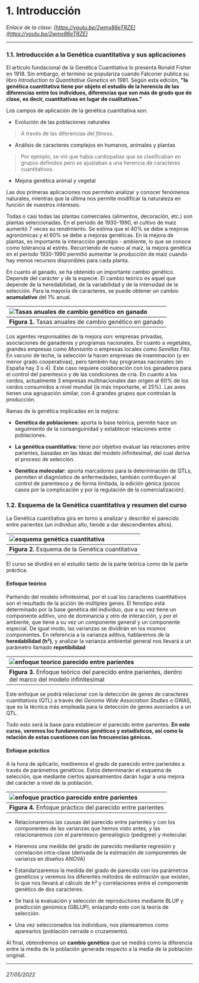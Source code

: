 # 1. Introducción 

*Enlace de la clase: [https://youtu.be/2wmx86eTRZE](https://youtu.be/2wmx86eTRZE)*

-----

### 1.1. Introducción a la Genética cuantitativa y sus aplicaciones

El artículo fundacional de la Genética Cuantitativa lo presenta Ronald Fisher en 1918. Sin embargo, el termino se populariza cuando Falconer publica su libro *Introduction to Quantitative Genetics* en 1981. Según esta edición, **"la genética cuantitativa tiene por objeto el estudio de la herencia de las diferencias entre los individuos, diferencias que son más de grado que de clase, es decir, cuantitativas en lugar de cualitativas."**

Los campos de aplicación de la genética cuantitativa son: 

- Evolución de las poblaciones naturales 
> A través de las diferencias del *fitness*.

- Análisis de caracteres complejos en humanos, animales y plantas
> Por ejemplo, se vió que había cardiopatías que se clasificaban en grupos definidos pero se ajustaban a una herencia de caracteres cuantitativos. 

- Mejora genética animal y vegetal

Las dos primeras aplicaciones nos permiten analizar y conocer fenómenos naturales, mientras que la última nos permite modificar la naturaleza en función de nuestros intereses. 

Todas o casi todas las plantas comerciales (alimentos, decoración, etc.) son plantas seleccionadas. En el periodo de 1930-1990, el cultivo de maiz aumentó 7 veces su rendimiento. Se estima que el 40% se debe a mejoras agronómicas y el 60% se debe a mejoras genéticas. En la mejora de plantas, es importante la interacción genotipo - ambiente, lo que se conoce como tolerancia al estrés. Recurriendo de nuevo al maiz, la mejora genética en el periodo 1930-1990 permitió aumentar la producción de maíz cuando hay menos recursos disponibles para cada planta.

En cuanto al ganado, se ha obtenido un importante cambio genético. Depende del carácter y de la especie. El cambio teórico es aquel que depende de la heredabilidad, de la variabilidad y de la intensidad de la selección. Para la mayoría de caracteres, se puede obtener un cambio **acumulativo** del 1% anual. 

| ![Tasas anuales de cambio genético en ganado](img/tasa_anual_cambio_genetico_ganado.png) |
| :-- |
| **Figura 1.** Tasas anuales de cambio genético en ganado |

Los agentes responsables de la mejora son: empresas privadas, asociaciones de ganaderos y programas nacionales. En cuanto a vegetales, grandes empresas como *Monsanto* o empresas locales como *Semillas Fitó*. En vacuno de leche, la selección la hacen empresas de inseminación (y en menor grado cooperativas), pero también hay programas nacionales (en España hay 3 o 4). Este caso requiere colaboración con los ganaderos para el control del parentesco y de las condiciones de cría. En cuanto a los cerdos, actualmente 3 empresas multinacionales dan origen al 60% de los cerdos consumidos a nivel mundial (la más importante, el 25%). Las aves tienen una agrupación similar, con 4 grandes grupos que controlan la producción. 

Ramas de la genética implicadas en la mejora: 

- **Genética de poblaciones:** aporta la base teórica, permite hace un seguimiento de la consanguinidad y establecer relaciones entre poblaciones.   

- **La genética cuantitativa:** tiene por objetivo evaluar las relaciones entre parientes, basadas en las ideas del modelo infinitesimal, del cual deriva el proceso de selección.  

- **Genética molecular:** aporta marcadores para la determinación de QTLs, permiten el diagnóstico de enfermedades, también contribuyen al control de parentesco y de forma limitada, la edición génica (pocos casos por la complicación y por la regulación de la comercialización).   


### 1.2. Esquema de la Genética cuantitativa y resumen del curso
La Genética cuantitativa gira en torno a analizar y describir el parecido entre parientes (un individuo alto, tiende a dar descendientes altos). 

| ![esquema genética cuantitativa](img/esquema_genetica_cuantitativa.png) |
| :-- |
| **Figura 2.** Esquema de la Genética cuantitativa | 

El curso se dividirá en el estudio tanto de la parte teórica como de la parte práctica. 

#### Enfoque teórico

Partiendo del modelo infinitesimal, por el cual los caracteres cuantitativos son el resultado de la acción de múltiples genes. El fenotipo está determinado por la base genética del individuo, que a su vez tiene un componente aditivo, uno de dominancia y otro de interacción, y por el ambiente, que tiene a su vez un componente general y un componente especial. De igual modo, las varianzas se dividirán en los mismos componentes. En referencia a la varianza aditiva, hablaremos de la **heredabilidad (h²)**, y analizar la varianza ambiental general nos llevará a un parámetro llamado **repetibilidad**

| ![enfoque teorico parecido entre parientes](img/enfoque_teorico_parecido_parientes.png) |
| :-- |
| **Figura 3.** Enfoque teórico del parecido entre parientes, dentro del marco del modelo infinitesimal | 

Este enfoque se podrá relacionar con la detección de genes de caracteres cuantitativos (QTL) a través del *Genome Wide Association Studies* o GWAS, que es la técnica más empleada para la detección de genes asociados a un QTL.

Todo esto será la base para establecer el parecido entre parientes. **En este curso, veremos los fundamentos genéticos y estadísticos, así como la relación de estas cuestiones con las frecuencias génicas.** 


#### Enfoque práctico

A la hora de aplicarlo, mediremos el grado de parecido entre pariendes a través de parámetros genéticos. Estos determinarán el esquema de selección, que mediante ciertos apareamientos darán lugar a una mejora del carácter a nivel de la población.

| ![enfoque practico parecido entre parientes](img/enfoque_practico_parecido_parientes.png) |
| :-- |
| **Figura 4.** Enfoque práctico del parecido entre parientes | 

- Relacionaremos las causas del parecido entre parientes y con los componentes de las varianzas que hemos visto antes, y las relacionaremos con el parentesco genealógico (pedigree) y molecular. 

- Haremos una medida del grado de parecido mediante regresión y correlación intra-clase (derivada de la estimación de componentes de varianza en diseños ANOVA)

- Estandarizaremos la medida del grado de parecido con los parámetros genéticos y veremos los diferentes métodos de estimación que existen, lo que nos llevará al cálculo de h² y correlaciones entre el componente genético de dos caracteres. 

- Se hará la evaluación y selección de reproductores mediante BLUP y predicción genómica (GBLUP), enlazando esto con la teoría de selección. 

- Una vez seleccionados los individuos, nos plantearemos como aparearlos (población cerrada o cruzamiento). 

Al final, obtendremos un **cambio genético** que se medirá como la diferencia entre la media de la población generada respecto a la media de la población original. 

---

###### 27/05/2022